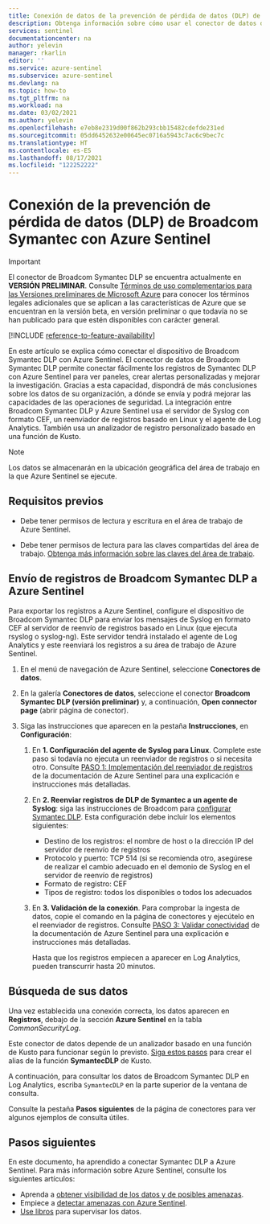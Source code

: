 ```yaml
---
title: Conexión de datos de la prevención de pérdida de datos (DLP) de Broadcom Symantec con Azure Sentinel | Microsoft Docs
description: Obtenga información sobre cómo usar el conector de datos de Broadcom Symantec DLP para extraer los registros de Symantec DLP en Azure Sentinel. Visualice los datos de Symantec DLP en libros, cree alertas y mejore la investigación.
services: sentinel
documentationcenter: na
author: yelevin
manager: rkarlin
editor: ''
ms.service: azure-sentinel
ms.subservice: azure-sentinel
ms.devlang: na
ms.topic: how-to
ms.tgt_pltfrm: na
ms.workload: na
ms.date: 03/02/2021
ms.author: yelevin
ms.openlocfilehash: e7eb8e2319d00f862b293cbb15482cdefde231ed
ms.sourcegitcommit: 05dd6452632e00645ec0716a5943c7ac6c9bec7c
ms.translationtype: HT
ms.contentlocale: es-ES
ms.lasthandoff: 08/17/2021
ms.locfileid: "122252222"
---
```

# <a name="connect-your-broadcom-symantec-data-loss-prevention-dlp-to-azure-sentinel"></a>Conexión de la prevención de pérdida de datos (DLP) de Broadcom Symantec con Azure Sentinel

> [!IMPORTANT]
> El conector de Broadcom Symantec DLP se encuentra actualmente en **VERSIÓN PRELIMINAR**. Consulte [Términos de uso complementarios para las Versiones preliminares de Microsoft Azure](https://azure.microsoft.com/support/legal/preview-supplemental-terms/) para conocer los términos legales adicionales que se aplican a las características de Azure que se encuentran en la versión beta, en versión preliminar o que todavía no se han publicado para que estén disponibles con carácter general.

[!INCLUDE [reference-to-feature-availability](includes/reference-to-feature-availability.md)]

En este artículo se explica cómo conectar el dispositivo de Broadcom Symantec DLP con Azure Sentinel. El conector de datos de Broadcom Symantec DLP permite conectar fácilmente los registros de Symantec DLP con Azure Sentinel para ver paneles, crear alertas personalizadas y mejorar la investigación. Gracias a esta capacidad, dispondrá de más conclusiones sobre los datos de su organización, a dónde se envía y podrá mejorar las capacidades de las operaciones de seguridad. La integración entre Broadcom Symantec DLP y Azure Sentinel usa el servidor de Syslog con formato CEF, un reenviador de registros basado en Linux y el agente de Log Analytics. También usa un analizador de registro personalizado basado en una función de Kusto.

> [!NOTE]
> Los datos se almacenarán en la ubicación geográfica del área de trabajo en la que Azure Sentinel se ejecute.

## <a name="prerequisites"></a>Requisitos previos

- Debe tener permisos de lectura y escritura en el área de trabajo de Azure Sentinel.

- Debe tener permisos de lectura para las claves compartidas del área de trabajo. [Obtenga más información sobre las claves del área de trabajo](../azure-monitor/agents/log-analytics-agent.md#workspace-id-and-key).

## <a name="send-broadcom-symantec-dlp-logs-to-azure-sentinel"></a>Envío de registros de Broadcom Symantec DLP a Azure Sentinel

Para exportar los registros a Azure Sentinel, configure el dispositivo de Broadcom Symantec DLP para enviar los mensajes de Syslog en formato CEF al servidor de reenvío de registros basado en Linux (que ejecuta rsyslog o syslog-ng). Este servidor tendrá instalado el agente de Log Analytics y este reenviará los registros a su área de trabajo de Azure Sentinel.

1. En el menú de navegación de Azure Sentinel, seleccione **Conectores de datos**.

1. En la galería **Conectores de datos**, seleccione el conector **Broadcom Symantec DLP (versión preliminar)** y, a continuación, **Open connector page** (abrir página de conector).

1. Siga las instrucciones que aparecen en la pestaña **Instrucciones**, en **Configuración**:

    1. En **1. Configuración del agente de Syslog para Linux**. Complete este paso si todavía no ejecuta un reenviador de registros o si necesita otro. Consulte [PASO 1: Implementación del reenviador de registros](connect-cef-agent.md) de la documentación de Azure Sentinel para una explicación e instrucciones más detalladas.

    1. En **2. Reenviar registros de DLP de Symantec a un agente de Syslog**: siga las instrucciones de Broadcom para [configurar Symantec DLP](https://help.symantec.com/cs/DLP15.7/DLP/v27591174_v133697641/Configuring-the-Log-to-a-Syslog-Server-action?locale=EN_US). Esta configuración debe incluir los elementos siguientes:
        - Destino de los registros: el nombre de host o la dirección IP del servidor de reenvío de registros
        - Protocolo y puerto: TCP 514 (si se recomienda otro, asegúrese de realizar el cambio adecuado en el demonio de Syslog en el servidor de reenvío de registros)
        - Formato de registro: CEF
        - Tipos de registro: todos los disponibles o todos los adecuados

    1. En **3. Validación de la conexión**. Para comprobar la ingesta de datos, copie el comando en la página de conectores y ejecútelo en el reenviador de registros. Consulte [PASO 3: Validar conectividad](connect-cef-verify.md) de la documentación de Azure Sentinel para una explicación e instrucciones más detalladas.

        Hasta que los registros empiecen a aparecer en Log Analytics, pueden transcurrir hasta 20 minutos.

## <a name="find-your-data"></a>Búsqueda de sus datos

Una vez establecida una conexión correcta, los datos aparecen en **Registros**, debajo de la sección **Azure Sentinel** en la tabla *CommonSecurityLog*.

Este conector de datos depende de un analizador basado en una función de Kusto para funcionar según lo previsto. [Siga estos pasos](https://aka.ms/sentinel-symantecdlp-parser) para crear el alias de la función **SymantecDLP** de Kusto.

A continuación, para consultar los datos de Broadcom Symantec DLP en Log Analytics, escriba `SymantecDLP` en la parte superior de la ventana de consulta.

Consulte la pestaña **Pasos siguientes** de la página de conectores para ver algunos ejemplos de consulta útiles.

## <a name="next-steps"></a>Pasos siguientes

En este documento, ha aprendido a conectar Symantec DLP a Azure Sentinel. Para más información sobre Azure Sentinel, consulte los siguientes artículos:

- Aprenda a [obtener visibilidad de los datos y de posibles amenazas](get-visibility.md).
- Empiece a [detectar amenazas con Azure Sentinel](detect-threats-built-in.md).
- [Use libros](monitor-your-data.md) para supervisar los datos.